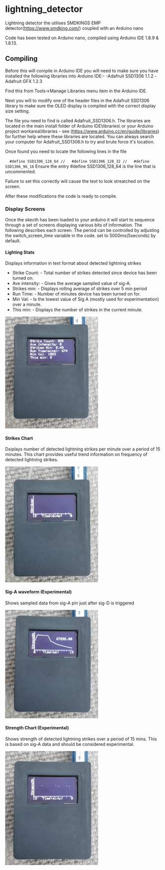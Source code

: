 # lightning_detector
Lightning detector the utilises SMDKINGS EMP detector(https://www.smdking.com/) coupled with an Arduino nano

Code has been tested on Arduino nano, compiled using Arduino IDE 1.8.9 & 1.8.13.

## Compiling
Before this will compile in Arduino IDE you will need to make sure you have installed the following libraries into Arduino IDE:-
-Adafruit SSD1306 1.1.2
-Adafruit GFX 1.2.3

Find this from Tools->Manage Libraries menu item in the Arduino IDE.

Next you will to modify one of the header files in the Adafruit SSD1306 library to make sure the OLED display is compiled with the correct display size setting.

The file you need to find is called Adafruit_SSD1306.h. The libraries are located in the main install folder of Arduino IDE\libraries\ or your Arduino project workarea\libraries - see (https://www.arduino.cc/en/guide/libraries) for further help where these libraries are located.
You can always search your computer for Adafruit_SSD1306.h to try and brute force it's location.

Once found you need to locate the following lines in the file

`   #define SSD1306_128_64
//   #define SSD1306_128_32
//   #define SSD1306_96_16
`
Ensure the entry #define SSD1306_128_64 is the line that is uncommented.

Failure to set this correctly will cause the text to look streatched on the screen.

After these modifications the code is ready to compile.

### Display Screens
Once the skecth has been loaded to your arduino it will start to sequence through a set of screens displaying various bits of information. The following describes each screen. The period can be controlled by adjusting the switch_screen_time variable in the code. set to 5000ms(5seconds) by default.

#### Lighting Stats
 Displays information in text format about detected lightning strikes
* Strike Count: - Total number of strikes detected since device has been turned on.
* Ave intensity: - Gives the average sampled value of sig-A.
* Strikes min: - Displays rolling average of strikes over 5 min period
* Run Time: - Number of minutes device has been turned on for.
* Min Val: - Is the lowest value of Sig A (mostly used for experimentation) over a minute.
* This min: - Displays the number of strikes in the current minute.


<img src="/images/Text.jpg" alt="Text Screen" data-canonical-src="/images/Text.jpg" width="300"/>

#### Strikes Chart
Dsiplays number of detected lightning strikes per minute over a period of 15 minutes. This chart provides useful trend information on frequency of detected lightning strikes.

<img src="/images/Strikes_Chart.jpg" alt="Strikes Chart" data-canonical-src="/images/Strikes_Chart.jpg" width="300"/>

#### Sig-A waveform (Experimental)
Shows sampled data from sig-A pin just after sig-D is triggered

<img src="/images/Sig-A.jpg" alt="Sig-A Signal Chart" data-canonical-src="/images/Sig-A.jpg" width="300"/>

#### Strength Chart (Experimental)
Shows strength of detected lightning strikes over a period of 15 mins. This is based on sig-A data and should be considered experimental.

<img src="/images/Strength_Chart.jpg" alt="Strength Chart" data-canonical-src="/images/Strength_Chart.jpg" width="300"/>



